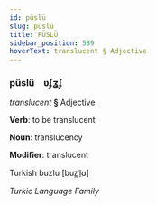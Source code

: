 ```yaml
---
id: püslü
slug: püslü
title: PÜSLÜ
sidebar_position: 589
hoverText: translucent § Adjective
---
```


### püslü&emsp;<span kind="abugida">ʋ́ʄʓʄ</span>

*translucent* **§** Adjective

**Verb**: to be translucent

**Noun**: translucency

**Modifier**: translucent

Turkish buzlu [buz̪ˈl̠ʊ]

*Turkic Language Family*